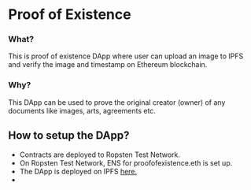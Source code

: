 # Proof of Existence

### What?
This is proof of existence DApp where user can upload an image to IPFS and verify the image and timestamp on Ethereum blockchain.

### Why?
This DApp can be used to prove the original creator (owner) of any documents like images, arts, agreements etc.

## How to setup the DApp?
- Contracts are deployed to Ropsten Test Network.
- On Ropsten Test Network, ENS for proofofexistence.eth is set up.
- The DApp is deployed on IPFS <a href="https://gateway.ipfs.io/ipfs/QmRz6kLct5qYQtfLNFwwpJ6epcCCok1dbd8oTW5i64TzbA">here.</a>
- 


